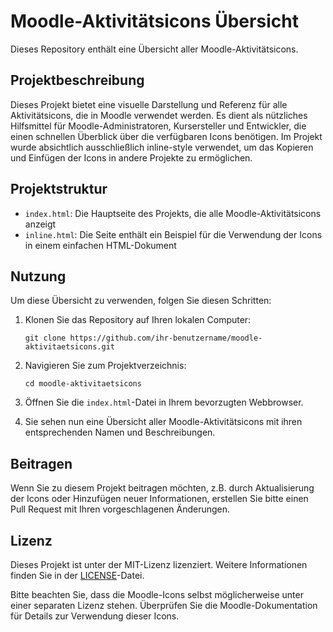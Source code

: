 # Moodle-Aktivitätsicons Übersicht

Dieses Repository enthält eine Übersicht aller Moodle-Aktivitätsicons.

## Projektbeschreibung

Dieses Projekt bietet eine visuelle Darstellung und Referenz für alle Aktivitätsicons, die in Moodle verwendet werden. Es dient als nützliches Hilfsmittel für Moodle-Administratoren, Kursersteller und Entwickler, die einen schnellen Überblick über die verfügbaren Icons benötigen. Im Projekt wurde absichtlich ausschließlich inline-style verwendet, um das Kopieren und Einfügen der Icons in andere Projekte zu ermöglichen.

## Projektstruktur

- `index.html`: Die Hauptseite des Projekts, die alle Moodle-Aktivitätsicons anzeigt
- `inline.html`: Die Seite enthält ein Beispiel für die Verwendung der Icons in einem einfachen HTML-Dokument

## Nutzung

Um diese Übersicht zu verwenden, folgen Sie diesen Schritten:

1. Klonen Sie das Repository auf Ihren lokalen Computer:
   ```
   git clone https://github.com/ihr-benutzername/moodle-aktivitaetsicons.git
   ```

2. Navigieren Sie zum Projektverzeichnis:
   ```
   cd moodle-aktivitaetsicons
   ```

3. Öffnen Sie die `index.html`-Datei in Ihrem bevorzugten Webbrowser.

4. Sie sehen nun eine Übersicht aller Moodle-Aktivitätsicons mit ihren entsprechenden Namen und Beschreibungen.

## Beitragen

Wenn Sie zu diesem Projekt beitragen möchten, z.B. durch Aktualisierung der Icons oder Hinzufügen neuer Informationen, erstellen Sie bitte einen Pull Request mit Ihren vorgeschlagenen Änderungen.

## Lizenz

Dieses Projekt ist unter der MIT-Lizenz lizenziert. Weitere Informationen finden Sie in der [LICENSE](LICENSE)-Datei.

Bitte beachten Sie, dass die Moodle-Icons selbst möglicherweise unter einer separaten Lizenz stehen. Überprüfen Sie die Moodle-Dokumentation für Details zur Verwendung dieser Icons.
